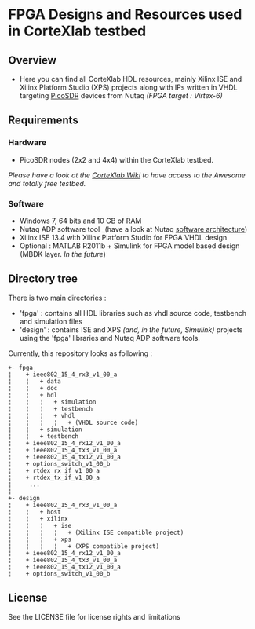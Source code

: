 # FPGA Designs and Resources used in CorteXlab testbed

## Overview

- Here you can find all CorteXlab HDL resources, mainly Xilinx ISE and Xilinx Platform Studio (XPS) projects along with IPs written in VHDL targeting [PicoSDR](https://www.nutaq.com/products/picosdr) devices from Nutaq _(FPGA target : Virtex-6)_

## Requirements

### Hardware

- PicoSDR nodes (2x2 and 4x4) within the CorteXlab testbed.

_Please have a look at the [CorteXlab Wiki](https://wiki.cortexlab.fr) to have access to the Awesome and totally free testbed._

### Software

- Windows 7, 64 bits and 10 GB of RAM
- Nutaq ADP software tool _(have a look at Nutaq [software architecture](https://www.nutaq.com/blog/nutaqs-adp-software-architecture))
- Xilinx ISE 13.4 with Xilinx Platform Studio for FPGA VHDL design
- Optional : MATLAB R2011b + Simulink for FPGA model based design (MBDK layer. _In the future_)

## Directory tree

There is two main directories :
- 'fpga' : contains all HDL libraries such as vhdl source code, testbench and simulation files
- 'design' : contains ISE and XPS _(and, in the future, Simulink)_ projects using the 'fpga' libraries and Nutaq ADP software tools. 

Currently, this repository looks as following :

```shell
+- fpga
¦    + ieee802_15_4_rx3_v1_00_a
¦    ¦   + data
¦    ¦   + doc
¦    ¦   + hdl
¦    ¦   ¦   + simulation
¦    ¦   ¦   + testbench
¦    ¦   ¦   + vhdl
¦    ¦   ¦   ¦   + (VHDL source code)
¦    ¦   + simulation
¦    ¦   + testbench
¦    + ieee802_15_4_rx12_v1_00_a
¦    + ieee802_15_4_tx3_v1_00_a
¦    + ieee802_15_4_tx12_v1_00_a
¦    + options_switch_v1_00_b
¦    + rtdex_rx_if_v1_00_a
¦    + rtdex_tx_if_v1_00_a
¦     ...
¦
+- design
¦    + ieee802_15_4_rx3_v1_00_a
¦    ¦   + host
¦    ¦   + xilinx
¦    ¦   ¦   + ise
¦    ¦   ¦   ¦   + (Xilinx ISE compatible project)
¦    ¦   ¦   + xps 
¦    ¦   ¦   ¦   + (XPS compatible project)
¦    + ieee802_15_4_rx12_v1_00_a
¦    + ieee802_15_4_tx3_v1_00_a
¦    + ieee802_15_4_tx12_v1_00_a
¦    + options_switch_v1_00_b
```

## License

See the LICENSE file for license rights and limitations

